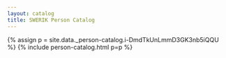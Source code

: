 ```yaml
---
layout: catalog
title: SWERIK Person Catalog
---
```

{% assign p = site.data._person-catalog.i-DmdTkUnLmmD3GK3nb5iQQU %}
{% include person-catalog.html p=p %}

